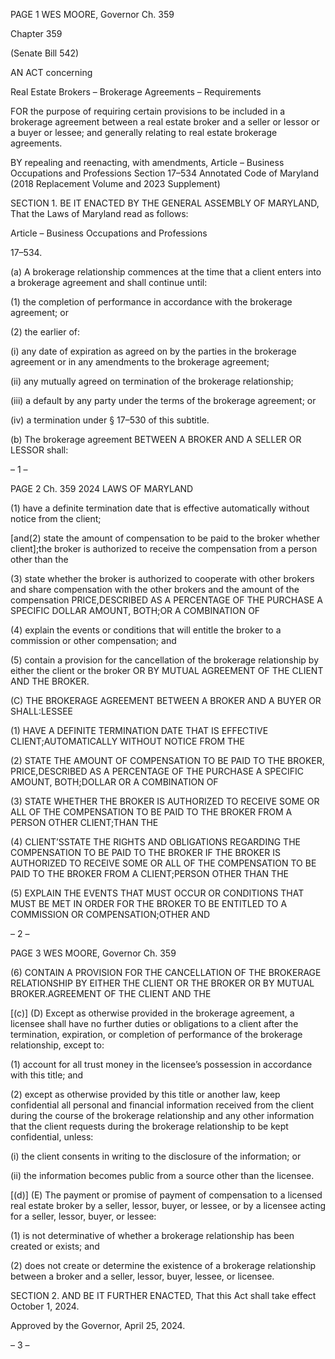 PAGE 1
WES MOORE, Governor Ch. 359

Chapter 359

(Senate Bill 542)

AN ACT concerning

Real Estate Brokers – Brokerage Agreements – Requirements

FOR the purpose of requiring certain provisions to be included in a brokerage agreement
between a real estate broker and a seller or lessor or a buyer or lessee; and generally
relating to real estate brokerage agreements.

BY repealing and reenacting, with amendments,
Article – Business Occupations and Professions
Section 17–534
Annotated Code of Maryland
(2018 Replacement Volume and 2023 Supplement)

SECTION 1. BE IT ENACTED BY THE GENERAL ASSEMBLY OF MARYLAND,
That the Laws of Maryland read as follows:

Article – Business Occupations and Professions

17–534.

(a) A brokerage relationship commences at the time that a client enters into a
brokerage agreement and shall continue until:

(1) the completion of performance in accordance with the brokerage
agreement; or

(2) the earlier of:

(i) any date of expiration as agreed on by the parties in the
brokerage agreement or in any amendments to the brokerage agreement;

(ii) any mutually agreed on termination of the brokerage
relationship;

(iii) a default by any party under the terms of the brokerage
agreement; or

(iv) a termination under § 17–530 of this subtitle.

(b) The brokerage agreement BETWEEN A BROKER AND A SELLER OR LESSOR
shall:

– 1 –

PAGE 2
Ch. 359 2024 LAWS OF MARYLAND

(1) have a definite termination date that is effective automatically without
notice from the client;

[and(2) state the amount of compensation to be paid to the broker whether
client];the broker is authorized to receive the compensation from a person other than the

(3) state whether the broker is authorized to cooperate with other brokers
and share compensation with the other brokers and the amount of the compensation
PRICE,DESCRIBED AS A PERCENTAGE OF THE PURCHASE A SPECIFIC DOLLAR
AMOUNT, BOTH;OR A COMBINATION OF

(4) explain the events or conditions that will entitle the broker to a
commission or other compensation; and

(5) contain a provision for the cancellation of the brokerage relationship by
either the client or the broker OR BY MUTUAL AGREEMENT OF THE CLIENT AND THE
BROKER.

(C) THE BROKERAGE AGREEMENT BETWEEN A BROKER AND A BUYER OR
SHALL:LESSEE

(1) HAVE A DEFINITE TERMINATION DATE THAT IS EFFECTIVE
CLIENT;AUTOMATICALLY WITHOUT NOTICE FROM THE

(2) STATE THE AMOUNT OF COMPENSATION TO BE PAID TO THE
BROKER, PRICE,DESCRIBED AS A PERCENTAGE OF THE PURCHASE A SPECIFIC
AMOUNT, BOTH;DOLLAR OR A COMBINATION OF

(3) STATE WHETHER THE BROKER IS AUTHORIZED TO RECEIVE SOME
OR ALL OF THE COMPENSATION TO BE PAID TO THE BROKER FROM A PERSON OTHER
CLIENT;THAN THE

(4) CLIENT’SSTATE THE RIGHTS AND OBLIGATIONS REGARDING THE
COMPENSATION TO BE PAID TO THE BROKER IF THE BROKER IS AUTHORIZED TO
RECEIVE SOME OR ALL OF THE COMPENSATION TO BE PAID TO THE BROKER FROM A
CLIENT;PERSON OTHER THAN THE

(5) EXPLAIN THE EVENTS THAT MUST OCCUR OR CONDITIONS THAT
MUST BE MET IN ORDER FOR THE BROKER TO BE ENTITLED TO A COMMISSION OR
COMPENSATION;OTHER AND

– 2 –

PAGE 3
WES MOORE, Governor Ch. 359

(6) CONTAIN A PROVISION FOR THE CANCELLATION OF THE
BROKERAGE RELATIONSHIP BY EITHER THE CLIENT OR THE BROKER OR BY MUTUAL
BROKER.AGREEMENT OF THE CLIENT AND THE

[(c)] (D) Except as otherwise provided in the brokerage agreement, a licensee
shall have no further duties or obligations to a client after the termination, expiration, or
completion of performance of the brokerage relationship, except to:

(1) account for all trust money in the licensee’s possession in accordance
with this title; and

(2) except as otherwise provided by this title or another law, keep
confidential all personal and financial information received from the client during the
course of the brokerage relationship and any other information that the client requests
during the brokerage relationship to be kept confidential, unless:

(i) the client consents in writing to the disclosure of the information;
or

(ii) the information becomes public from a source other than the
licensee.

[(d)] (E) The payment or promise of payment of compensation to a licensed real
estate broker by a seller, lessor, buyer, or lessee, or by a licensee acting for a seller, lessor,
buyer, or lessee:

(1) is not determinative of whether a brokerage relationship has been
created or exists; and

(2) does not create or determine the existence of a brokerage relationship
between a broker and a seller, lessor, buyer, lessee, or licensee.

SECTION 2. AND BE IT FURTHER ENACTED, That this Act shall take effect
October 1, 2024.

Approved by the Governor, April 25, 2024.

– 3 –